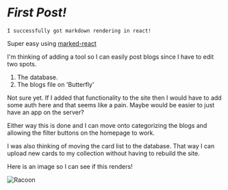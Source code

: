 # *First Post!*

`I successfully got markdown rendering in react!`

Super easy using [marked-react](https://www.npmjs.com/package/marked-react)

I'm thinking of adding a tool so I can easily post blogs since I have to edit two spots.
1. The database.
2. The blogs file on 'Butterfly'

Not sure yet. If I added that functionality to the site then I would have to add some auth
here and that seems like a pain. Maybe would be easier to just have an app on the server?

Either way this is done and I can move onto categorizing the blogs and allowing the filter buttons
on the homepage to work.

I was also thinking of moving the card list to the database. That way I can upload new cards to my
collection without having to rebuild the site.

Here is an image so I can see if this renders!

![Racoon](https://upload.wikimedia.org/wikipedia/commons/thumb/3/3e/Raccoon_in_Central_Park_%2835264%29.jpg/1200px-Raccoon_in_Central_Park_%2835264%29.jpg)